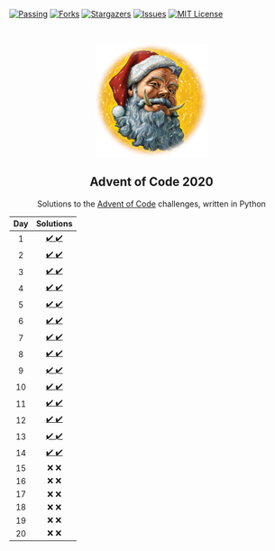<!--
*** Thanks for checking out the Best-README-Template. If you have a suggestion
*** that would make this better, please fork the repo and create a pull request
*** or simply open an issue with the tag "enhancement".
*** Thanks again! Now go create something AMAZING! :D
-->



<!-- PROJECT SHIELDS -->
<!--
*** I'm using markdown "reference style" links for readability.
*** Reference links are enclosed in brackets [ ] instead of parentheses ( ).
*** See the bottom of this document for the declaration of the reference variables
*** for contributors-url, forks-url, etc. This is an optional, concise syntax you may use.
*** https://www.markdownguide.org/basic-syntax/#reference-style-links
-->
[![Passing][build-shield]][build-url]
[![Forks][forks-shield]][forks-url]
[![Stargazers][stars-shield]][stars-url]
[![Issues][issues-shield]][issues-url]
[![MIT License][license-shield]][license-url]


<!-- PROJECT LOGO -->
<br />
<p align="center">
  <a href="https://github.com/rfrazier716/aoc_2020">
    <img src="images/hogfather.png" alt="Logo" width="200" height="200">
  </a>

  <h2 align="center">Advent of Code 2020</h2>

  <p align="center">
    Solutions to the <a href="https://adventofcode.com">Advent of Code</a> challenges, written in Python
    
  </p>
</p>


Day | Solutions    | 
:--:|:---------:|
1   | [:heavy_check_mark: :heavy_check_mark:][py-day1-url] |
2   | [:heavy_check_mark: :heavy_check_mark:][py-day2-url] |  
3   | [:heavy_check_mark: :heavy_check_mark:][py-day3-url] |   
4   | [:heavy_check_mark: :heavy_check_mark:][py-day4-url] |  
5   | [:heavy_check_mark: :heavy_check_mark:][py-day5-url] |  
6   |  [:heavy_check_mark: :heavy_check_mark:][py-day6-url]|  
7   | [:heavy_check_mark: :heavy_check_mark:][py-day7-url] |   
8   | [:heavy_check_mark: :heavy_check_mark:][py-day8-url] |   
9   | [:heavy_check_mark: :heavy_check_mark:][py-day9-url] |   
10  | [:heavy_check_mark: :heavy_check_mark:][py-day10-url] |
11   | [:heavy_check_mark: :heavy_check_mark:][py-day11-url] |
12   | [:heavy_check_mark: :heavy_check_mark:][py-day12-url] |  
13   | [:heavy_check_mark: :heavy_check_mark:][py-day13-url]|   
14   | [:heavy_check_mark: :heavy_check_mark:][py-day14-url]|   
15   | :x: :x: |  
16   | :x: :x: |  
17   | :x: :x: |  
18   | :x: :x: |  
19   | :x: :x: |  
20   | :x: :x: |  

<!-- Links to Solution Days -->
[py-day1-url]: aoc2020/day1.py
[py-day2-url]: aoc2020/day2.py
[py-day3-url]: aoc2020/day3.py
[py-day4-url]: aoc2020/day4.py
[py-day5-url]: aoc2020/day5.py
[py-day6-url]: aoc2020/day6.py
[py-day7-url]: aoc2020/day7.py
[py-day8-url]: aoc2020/day8.py
[py-day9-url]: aoc2020/day9.py
[py-day10-url]: aoc2020/day10.py
[py-day11-url]: aoc2020/day11.py
[py-day12-url]: aoc2020/day12.py
[py-day13-url]: aoc2020/day13.py
[py-day14-url]: aoc2020/day14.py

<!-- PROJECT SHIELD Links -->
[build-shield]: https://circleci.com/gh/rfrazier716/aoc_2020.svg?style=shield
[build-url]: https://app.circleci.com/pipelines/github/rfrazier716/aoc_2020
[contributors-shield]: https://img.shields.io/github/contributors/rfrazier716/aoc_2020.svg
[contributors-url]: https://github.com/rfrazier716/aoc_2020/graphs/contributors
[forks-shield]: https://img.shields.io/github/forks/rfrazier716/aoc_2020.svg
[forks-url]: https://github.com/rfrazier716/aoc_2020/network/members
[stars-shield]: https://img.shields.io/github/stars/rfrazier716/aoc_2020.svg
[stars-url]: https://github.com/rfrazier716/aoc_2020/stargazers
[issues-shield]: https://img.shields.io/github/issues/rfrazier716/aoc_2020.svg
[issues-url]: https://github.com/rfrazier716/aoc_2020/issues
[license-shield]: https://img.shields.io/github/license/rfrazier716/aoc_2020.svg
[license-url]: https://github.com/rfrazier716/aoc_2020/blob/master/LICENSE.txt